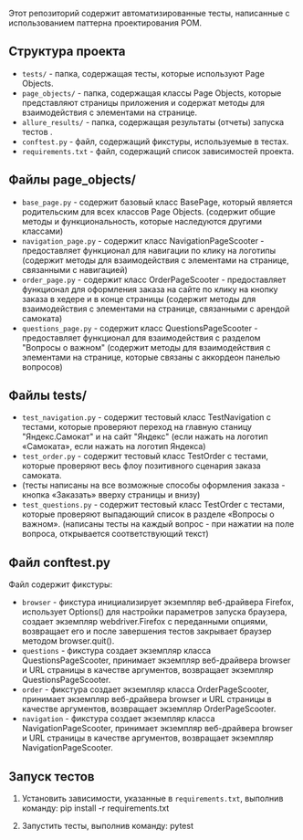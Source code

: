 Этот репозиторий содержит автоматизированные тесты, написанные с использованием паттерна проектирования POM.

## Структура проекта

- `tests/` - папка, содержащая тесты, которые используют Page Objects.
- `page_objects/` - папка, содержащая классы Page Objects, которые представляют страницы приложения 
                      и содержат методы для взаимодействия с элементами на странице.
- `allure_results/` - папка, содержащая результаты (отчеты) запуска тестов .
- `conftest.py` - файл, содержащий фикстуры, используемые в тестах.
- `requirements.txt` - файл, содержащий список зависимостей проекта.

## Файлы page_objects/

- `base_page.py` - содержит базовый класс BasePage, который является родительским для всех классов Page Objects.
  (содержит общие методы и функциональность, которые наследуются другими классами)
- `navigation_page.py` - содержит класс NavigationPageScooter - предоставляет функционал для навигации по клику на логотипы
  (содержит методы для взаимодействия с элементами на странице, связанными с навигацией)
- `order_page.py` - содержит класс OrderPageScooter - предоставляет функционал для оформления заказа на сайте по клику на 
кнопку заказа в хедере и в конце страницы (содержит методы для взаимодействия с элементами на странице, связанными с арендой самоката)
- `questions_page.py` - содержит класс QuestionsPageScooter - предоставляет функционал для взаимодействия с разделом "Вопросы о важном"
  (содержит методы для взаимодействия с элементами на странице, которые связаны с аккордеон панелью вопросов)

## Файлы tests/

- `test_navigation.py` - содержит тестовый класс TestNavigation  с тестами, которые проверяют переход на главную станицу
"Яндекс.Самокат" и на сайт "Яндекс" (если нажать на логотип «Самоката», если нажать на логотип Яндекса)
- `test_order.py` - содержит тестовый класс TestOrder с тестами, которые проверяют весь флоу позитивного сценария заказа самоката.
- (тесты написаны на все возможные способы оформления заказа - кнопка «Заказать» вверху страницы и внизу)
- `test_questions.py` - содержит тестовый класс TestOrder с тестами, которые проверяют выпадающий список в разделе «Вопросы о важном».
  (написаны тесты на каждый вопрос - при нажатии на поле вопроса, открывается соответствующий текст)

## Файл conftest.py

Файл содержит фикстуры:
- `browser` - фикстура инициализирует экземпляр веб-драйвера Firefox, использует Options() для настройки параметров запуска браузера,
создает экземпляр webdriver.Firefox с переданными опциями, возвращает его и после завершения тестов закрывает браузер методом browser.quit().
- `questions` - фикстура создает экземпляр класса QuestionsPageScooter, принимает экземпляр веб-драйвера browser и URL страницы в качестве аргументов, 
возвращает экземпляр QuestionsPageScooter.
- `order` - фикстура создает экземпляр класса OrderPageScooter, принимает экземпляр веб-драйвера browser и URL страницы в качестве аргументов, 
возвращает экземпляр OrderPageScooter.
- `navigation` - фикстура создает экземпляр класса NavigationPageScooter, принимает экземпляр веб-драйвера browser и URL страницы в качестве аргументов,
возвращает экземпляр NavigationPageScooter.

## Запуск тестов

1. Установить зависимости, указанные в `requirements.txt`, выполнив команду:
pip install -r requirements.txt

2. Запустить тесты, выполнив команду:
pytest 
